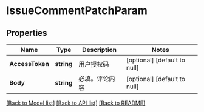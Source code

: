# IssueCommentPatchParam

## Properties
Name | Type | Description | Notes
------------ | ------------- | ------------- | -------------
**AccessToken** | **string** | 用户授权码 | [optional] [default to null]
**Body** | **string** | 必填。评论内容 | [optional] [default to null]

[[Back to Model list]](../README.md#documentation-for-models) [[Back to API list]](../README.md#documentation-for-api-endpoints) [[Back to README]](../README.md)


